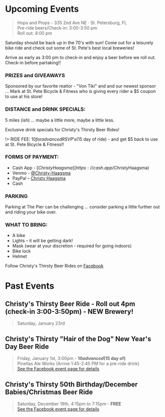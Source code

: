 # Upcoming Events
> Hops and Props - 335 2nd Ave NE · St. Petersburg, FL<br />
Pre-ride beers/Check-in: 3:00-3:50 pm<br />
Roll out: 4:00 pm

Saturday should be back up in the 70's with sun! Come out for a leisurely bike ride and check out some of St. Pete's best local breweries!

Arrive as early as 3:00 pm to check-in and enjoy a beer before we roll out. Check-in before partaking!!

### PRIZES and GIVEAWAYS
Sponsored by our favorite realtor - "Von Tiki" and and our newest sponsor ... Mark at St. Pete Bicycle & Fitness who is giving every rider a $5 coupon to use at his store!

### DISTANCE and DRINK SPECIALS:
5 miles (ish) ... maybe a little more, maybe a little less.

Exclusive drink specials for Christy's Thirsty Beer Rides!

!> RIDE FEE: $10 for advanced RSVP's ($15 day of ride) - and get $5 back to use at St. Pete Bicycle & Fitness!!

### FORMS OF PAYMENT:
- Cash App - [$ChristyHaagsma](https://cash.app/$ChristyHaagsma)
- Venmo - [@Christy-Haagsma](https://venmo.com/code?user_id=2531433834872832171)
- PayPal – [Christy Haagsma](https://PayPal.me/christyhaagsma/USD10)
- Cash

### PARKING
Parking at The Pier can be challenging ... consider parking a little further out and riding your bike over.

### WHAT TO BRING:
- A bike
- Lights – it will be getting dark!
- Mask (wear at your discretion - required for going indoors)
- Bike lock
- Helmet

Follow Christy's Thirsty Beer Rides on [Facebook](https://www.facebook.com/Christys-Thirsty-Beer-Rides-102891621665302)

# Past Events

## Christy's Thirsty Beer Ride - Roll out 4pm (check-in 3:00-3:50pm) - NEW Brewery!
> Saturday, January 23rd<br />

## Christy's Thirsty "Hair of the Dog" New Year's Day Beer Ride
> Friday, January 1st, 3:00pm - **$10 advanced ($15 day of)**<br />
Pinellas Ale Works (Arrive 1:45-2:45 PM for a pre-ride drink)
<br />[See the Facebook event page for details](https://fb.me/e/3igMaF5Cn)

## Christy's Thirsty 50th Birthday/December Babies/Christmas Beer Ride
> Saturday, December 19th, 4:15pm to 7:15pm - **FREE**
<br />[See the Facebook event page for details](https://fb.me/e/VN1BidE2)